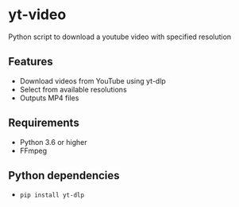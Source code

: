 # yt-video
Python script to download a youtube video with specified resolution

## Features
- Download videos from YouTube using yt-dlp
- Select from available resolutions
- Outputs MP4 files

## Requirements
- Python 3.6 or higher
- FFmpeg

## Python dependencies
- `pip install yt-dlp`
